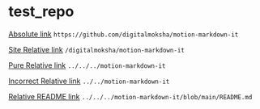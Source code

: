 # test_repo

[Absolute link](https://github.com/digitalmoksha/motion-markdown-it) `https://github.com/digitalmoksha/motion-markdown-it`

[Site Relative link](/digitalmoksha/motion-markdown-it) `/digitalmoksha/motion-markdown-it`

[Pure Relative link](../../../motion-markdown-it) `../../../motion-markdown-it`

[Incorrect Relative link](../../motion-markdown-it) `../../motion-markdown-it`

[Relative README link](../../../motion-markdown-it/README.md) `../../../motion-markdown-it/blob/main/README.md`

